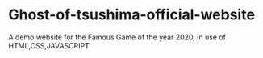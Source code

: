 # Ghost-of-tsushima-official-website
A demo website for the Famous Game of the year 2020, in use of HTML,CSS,JAVASCRIPT
